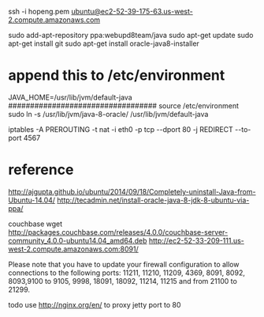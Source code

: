 ssh -i hopeng.pem ubuntu@ec2-52-39-175-63.us-west-2.compute.amazonaws.com

sudo add-apt-repository ppa:webupd8team/java
sudo apt-get update
sudo apt-get install git
sudo apt-get install oracle-java8-installer

# append this to /etc/environment
JAVA_HOME=/usr/lib/jvm/default-java
##################################
source /etc/environment
sudo ln -s /usr/lib/jvm/java-8-oracle/ /usr/lib/jvm/default-java

iptables -A PREROUTING -t nat -i eth0 -p tcp --dport 80 -j REDIRECT --to-port 4567

# reference
http://ajgupta.github.io/ubuntu/2014/09/18/Completely-uninstall-Java-from-Ubuntu-14.04/
http://tecadmin.net/install-oracle-java-8-jdk-8-ubuntu-via-ppa/




couchbase
wget http://packages.couchbase.com/releases/4.0.0/couchbase-server-community_4.0.0-ubuntu14.04_amd64.deb
http://ec2-52-33-209-111.us-west-2.compute.amazonaws.com:8091/


Please note that you have to update your firewall configuration to
allow connections to the following ports: 11211, 11210, 11209, 4369,
8091, 8092, 8093,9100 to 9105, 9998, 18091, 18092, 11214, 11215 and
from 21100 to 21299.

todo
use http://nginx.org/en/ to proxy jetty port to 80

